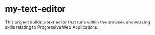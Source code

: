 # my-text-editor
This project  builds a text editor that runs within the browser, showcasing skills relating to Progressive Web Applications. 
